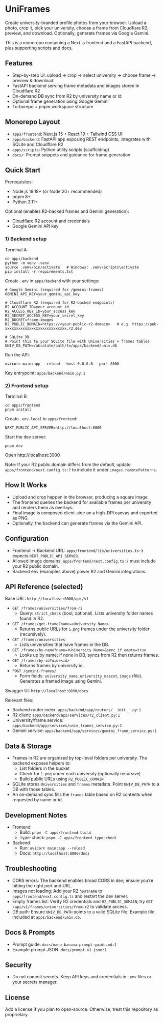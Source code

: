 # UniFrames

Create university-branded profile photos from your browser. Upload a photo, crop it, pick your university, choose a frame from Cloudflare R2, preview, and download. Optionally, generate frames via Google Gemini.

This is a monorepo containing a Next.js frontend and a FastAPI backend, plus supporting scripts and docs.

## Features

- Step-by-step UI: upload → crop → select university → choose frame → preview & download
- FastAPI backend serving frame metadata and images stored in Cloudflare R2
- On-demand DB sync from R2 by university name or id
- Optional frame generation using Google Gemini
- Turborepo + pnpm workspace structure

## Monorepo Layout

- `apps/frontend`: Next.js 15 + React 19 + Tailwind CSS UI
- `apps/backend`: FastAPI app exposing REST endpoints; integrates with SQLite and Cloudflare R2
- `apps/scripts`: Python utility scripts (scaffolding)
- `docs/`: Prompt snippets and guidance for frame generation

## Quick Start

Prerequisites:
- Node.js 18.18+ (or Node 20+ recommended)
- pnpm 8+
- Python 3.11+

Optional (enables R2-backed frames and Gemini generation):
- Cloudflare R2 account and credentials
- Google Gemini API key

### 1) Backend setup

Terminal A:

```
cd apps/backend
python -m venv .venv
source .venv/bin/activate   # Windows: .venv\Scripts\activate
pip install -r requirements.txt
```

Create `.env` in `apps/backend` with your settings:

```
# Google Gemini (required for /gemini-frames)
GEMINI_API_KEY=your_gemini_api_key

# Cloudflare R2 (required for R2-backed endpoints)
R2_ACCOUNT_ID=your_account_id
R2_ACCESS_KEY_ID=your_access_key
R2_SECRET_ACCESS_KEY=your_secret_key
R2_BUCKET=frame-images
R2_PUBLIC_DOMAIN=https://<your-public-r2-domain>   # e.g. https://pub-xxxxxxxxxxxxxxxxxxxxxxxxxxxx.r2.dev

# SQLite DB
# Point this to your SQLite file with Universities + frames tables
UNIV_DB_PATH=/absolute/path/to/apps/backend/univ.db
```

Run the API:

```
uvicorn main:app --reload --host 0.0.0.0 --port 8000
```

Key entrypoint: `apps/backend/main.py:1`

### 2) Frontend setup

Terminal B:

```
cd apps/frontend
pnpm install
```

Create `.env.local` in `apps/frontend`:

```
NEXT_PUBLIC_API_SERVER=http://localhost:8000
```

Start the dev server:

```
pnpm dev
```

Open http://localhost:3000

Note: If your R2 public domain differs from the default, update `apps/frontend/next.config.ts:7` to include it under `images.remotePatterns`.

## How It Works

- Upload and crop happen in the browser, producing a square image.
- The frontend queries the backend for available frames per university and renders them as overlays.
- Final image is composed client-side on a high-DPI canvas and exported as PNG.
- Optionally, the backend can generate frames via the Gemini API.

## Configuration

- Frontend → Backend URL: `apps/frontend/lib/universities.ts:3` expects `NEXT_PUBLIC_API_SERVER`.
- Allowed image domains: `apps/frontend/next.config.ts:7` must include your R2 public domain.
- Backend env (examples above) power R2 and Gemini integrations.

## API Reference (selected)

Base URL: `http://localhost:8000/api/v1`

- `GET /frames/universities/from-r2`
  - Query: `strict_check` (bool, optional). Lists university folder names found in R2.
- `GET /frames/get-frame?name=<University Name>`
  - Returns public URLs for `1.png` frames under the university folder (recursively).
- `GET /frames/universities`
  - Lists universities that have frames in the DB.
- `GET /frames/by-name?name=<University Name>&sync_if_empty=true`
  - Looks up by name; if none in DB, syncs from R2 then returns frames.
- `GET /frames/by-id?uid=<id>`
  - Returns frames by university id.
- `POST /gemini-frames/`
  - Form fields: `university_name`, `university_mascot`, `image` (file). Generates a framed image using Gemini.

Swagger UI: `http://localhost:8000/docs`

Relevant files:
- Backend router index: `apps/backend/app/routers/__init__.py:1`
- R2 client: `apps/backend/app/services/r2_client.py:1`
- University/frame service: `apps/backend/app/services/univ_frames_service.py:1`
- Gemini service: `apps/backend/app/services/gemini_frame_service.py:1`

## Data & Storage

- Frames in R2 are organized by top-level folders per university. The backend exposes helpers to:
  - List folders in the bucket
  - Check for `1.png` under each university (optionally recursive)
  - Build public URLs using `R2_PUBLIC_DOMAIN`
- SQLite stores `Universities` and `frames` metadata. Point `UNIV_DB_PATH` to a DB with those tables.
- An on-demand sync fills the `frames` table based on R2 contents when requested by name or id.

## Development Notes

- Frontend
  - Build: `pnpm -C apps/frontend build`
  - Type-check: `pnpm -C apps/frontend type-check`
- Backend
  - Run: `uvicorn main:app --reload`
  - Docs: `http://localhost:8000/docs`

## Troubleshooting

- CORS errors: The backend enables broad CORS in dev; ensure you’re hitting the right port and URL.
- Images not loading: Add your R2 `hostname` to `apps/frontend/next.config.ts` and restart the dev server.
- Empty frames list: Verify R2 credentials and `R2_PUBLIC_DOMAIN`; try `GET /api/v1/frames/universities/from-r2` to validate access.
- DB path: Ensure `UNIV_DB_PATH` points to a valid SQLite file. Example file included at `apps/backend/univ.db`.

## Docs & Prompts

- Prompt guide: `docs/nano-banana-prompt-guide.md:1`
- Example prompt JSON: `docs/prompt-v1.json:1`

## Security

- Do not commit secrets. Keep API keys and credentials in `.env` files or your secrets manager.

## License

Add a license if you plan to open-source. Otherwise, treat this repository as proprietary.
